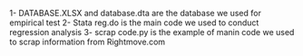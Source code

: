 1- DATABASE.XLSX and database.dta are the database we used for empirical test
2- Stata reg.do is the main code we used to conduct regression analysis
3- scrap code.py is the example of manin code we used to scrap information from Rightmove.com
